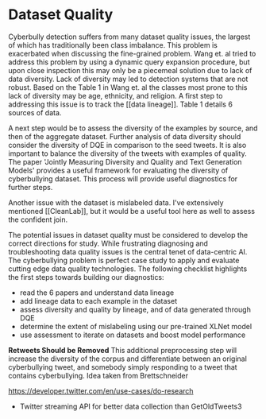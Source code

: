 # Dataset Quality 
Cyberbully detection suffers from many dataset quality issues, the largest of which has traditionally been class imbalance. This problem is exacerbated when discussing the fine-grained problem. Wang et. al tried to address this problem by using a dynamic query expansion procedure, but upon close inspection this may only be a piecemeal solution due to lack of data diversity. Lack of diversity may led to detection systems that are not robust. Based on the Table 1 in Wang et. al the classes most prone to this lack of diversity may be age, ethnicity, and religion. A first step to addressing this issue is to track the [[data lineage]]. Table 1 details 6 sources of data. 

A next step would be to assess the diversity of the examples by source, and then of the aggregate dataset. Further analysis of data diversity should consider the diversity of DQE in comparison to the seed tweets. It is also important to balance the diversity of the tweets with examples of quality. The paper 'Jointly Measuring Diversity and Quality and Text Generation Models' provides a useful framework for evaluating the diversity of cyberbullying dataset. This process will provide useful diagnostics for further steps. 

Another issue with the dataset is mislabeled data. I've extensively mentioned [[CleanLab]], but it would be a useful tool here as well to assess the confident join. 

The potential issues in dataset quality must be considered to develop the correct directions for study. While frustrating diagnosing and troubleshooting data quality issues is the central tenet of data-centric AI. The cyberbullying problem is perfect case study to apply and evaluate cutting edge data quality technologies. The following checklist highlights the first steps towards building our diagnostics: 
- read the 6 papers and understand data lineage
- add lineage data to each example in the dataset 
- assess diversity and quality by lineage, and of data generated through DQE 
- determine the extent of mislabeling using our pre-trained XLNet model
- use assessment to iterate on datasets and boost model performance 

**Retweets Should be Removed** 
This additional preprocessing step will increase the diversity of the corpus and differentiate between an original cyberbullying tweet, and somebody simply responding to a tweet that contains cyberbullying. Idea taken from Brettschneider

https://developer.twitter.com/en/use-cases/do-research
- Twitter streaming API for better data collection than GetOldTweets3
